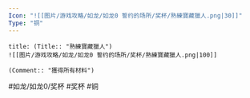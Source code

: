 ```yaml
---
Icon: "![[图片/游戏攻略/如龙/如龙0 誓约的场所/奖杯/熟練寶藏獵人.png|30]]"
Type: "铜"
---
```

```ad-common-bronze-trophy
title: (Title:: "熟練寶藏獵人")
![[图片/游戏攻略/如龙/如龙0 誓约的场所/奖杯/熟練寶藏獵人.png|100]]

(Comment:: "獲得所有材料")
```

#如龙/如龙0/奖杯 #奖杯 #铜
